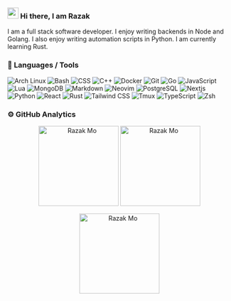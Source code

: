 ### <img src="https://media.giphy.com/media/hvRJCLFzcasrR4ia7z/giphy.gif" width="25px" /> Hi there, I am Razak

<!-- <h1 align='center'>
    <img src='https://raw.githubusercontent.com/MartinHeinz/MartinHeinz/master/wave.gif'
        alt='Waving hand animated gif'
        height='30px'
        width='30px' />
  Hi There, I'm Razak
  <br />
  <img src='https://komarev.com/ghpvc/?username=razak17&color=green&style=for-the-badge'
    alt='Profile Views' />
</h1> -->

I am a full stack software developer. I enjoy writing backends in Node and Golang. I also enjoy
writing automation scripts in Python. I am currently learning Rust.

### 🔧 Languages / Tools

![Arch Linux](https://img.shields.io/badge/Arch%20Linux-1793D1?logo=archlinux&logoColor=fff&style=flat)
![Bash](https://img.shields.io/badge/GNU%20Bash-4EAA25?logo=gnubash&logoColor=fff&style=flat)
![CSS](https://img.shields.io/badge/CSS3-1572B6?logo=css3&logoColor=fff&style=flat)
![C++](https://img.shields.io/badge/C%2B%2B-00599C?logo=cplusplus&logoColor=fff&style=flat)
![Docker](https://img.shields.io/badge/Docker-2496ED?logo=docker&logoColor=fff&style=flat)
![Git](https://img.shields.io/badge/Git-F05032?logo=git&logoColor=fff&style=flat)
![Go](https://img.shields.io/badge/Go-00ADD8?logo=go&logoColor=fff&style=flat)
![JavaScript](https://img.shields.io/badge/JavaScript-F7DF1E?logo=javascript&logoColor=000&style=flat)
![Lua](https://img.shields.io/badge/Lua-2C2D72?logo=lua&logoColor=fff&style=flat)
![MongoDB](https://img.shields.io/badge/MongoDB-47A248?logo=mongodb&logoColor=fff&style=flat)
![Markdown](https://img.shields.io/badge/Markdown-000?logo=markdown&logoColor=fff&style=flat)
![Neovim](https://img.shields.io/badge/Neovim-57A143?logo=neovim&logoColor=fff&style=flat)
![PostgreSQL](https://img.shields.io/badge/PostgreSQL-4169E1?logo=postgresql&logoColor=fff&style=flat)
![Nextjs](https://img.shields.io/badge/Next.js-000?logo=nextdotjs&logoColor=fff&style=flat)
![Python](https://img.shields.io/badge/Python-3776AB?logo=python&logoColor=fff&style=flat)
![React](https://img.shields.io/badge/React-61DAFB?logo=react&logoColor=000&style=flat)
![Rust](https://img.shields.io/badge/Rust-000?logo=rust&logoColor=fff&style=flat)
![Tailwind CSS](https://img.shields.io/badge/Tailwind%20CSS-06B6D4?logo=tailwindcss&logoColor=fff&style=flat)
![Tmux](https://img.shields.io/badge/Tmux-1BB91F?logo=tmux&logoColor=fff&style=flat)
![TypeScript](https://img.shields.io/badge/TypeScript-3178C6?logo=typescript&logoColor=fff&style=flat)
![Zsh](https://img.shields.io/badge/Zsh-F15A24?logo=zsh&logoColor=fff&style=flat)


### ⚙️ GitHub Analytics

<p align="center">
    <img
        height="180em"
        src="https://github-readme-stats.vercel.app/api?username=razak17&include_all_commits=true&show_icons=true&theme=gotham&border_color=2aa889&card_width=500&rank_icon=github&custom_title=GitHub%20Stats&show=prs_merged"
        alt="Razak Mo"
    />
<!--     <img
        height="180em"
        src="https://github-readme-stats-eight-theta.vercel.app/api?username=razak17&show_icons=true&theme=gotham&include_all_commits=true&count_private=true&card_width=500"
        alt="Razak Mo"
    /> -->
    <img
        height="180em"
        src="https://github-readme-stats.vercel.app/api/top-langs/?username=razak17&layout=compact&langs_count=10&theme=gotham&border_color=2aa889&card_width=400&custom_title=Top%20Languages"
        alt="Razak Mo"
    />
</p>

<p align="center">
    <img 
        height="180em" 
        src="https://github-readme-streak-stats.herokuapp.com/?user=razak17&theme=gotham&border=2aa889&stroke=2aa889&card_width=600"
        alt="Razak Mo"
    />
</p>
